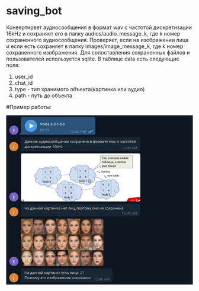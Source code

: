 # saving_bot
Конвертирвет аудиосообщения в формат wav с частотой дискретизации 16kHz и сохраняет его в папку audios/audio_message_k, где k номер сохраненного аудиосообщения.
Проверяет, если на изображении лица и если есть сохраняет в папку images/image_message_k, где k номер сохраненного изображения.
Для сопоставления сохраненных файлов и пользователей используется sqlite. В таблице data есть следующие поля:
1) user_id
2) chat_id
3) type - тип хранимого объекта(картинка или аудио)
4) path - путь до объекта

#Пример работы:

![Screenshot](example.png)

